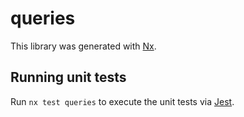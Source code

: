 # queries

This library was generated with [Nx](https://nx.dev).

## Running unit tests

Run `nx test queries` to execute the unit tests via [Jest](https://jestjs.io).
